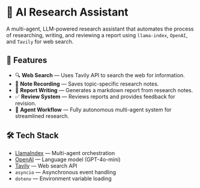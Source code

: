 # 🧠 AI Research Assistant

A multi-agent, LLM-powered research assistant that automates the process of researching, writing, and reviewing a report using `llama-index`, `OpenAI`, and `Tavily` for web search.

## 🚀 Features

- 🔍 **Web Search** — Uses Tavily API to search the web for information.
- 📝 **Note Recording** — Saves topic-specific research notes.
- 📄 **Report Writing** — Generates a markdown report from research notes.
- ✅ **Review System** — Reviews reports and provides feedback for revision.
- 🔁 **Agent Workflow** — Fully autonomous multi-agent system for streamlined research.

## 🛠 Tech Stack

- [LlamaIndex](https://www.llamaindex.ai/) — Multi-agent orchestration
- [OpenAI](https://openai.com/) — Language model (GPT-4o-mini)
- [Tavily](https://www.tavily.com/) — Web search API
- `asyncio` — Asynchronous event handling
- `dotenv` — Environment variable loading


